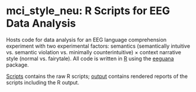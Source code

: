# mci_style_neu: R Scripts for EEG Data Analysis

Hosts code for data analysis for an EEG language comprehension experiment with two experimental factors: semantics (semantically intuitive vs. semantic violation vs. minimally counterintuitive) × context narrative style (normal vs. fairytale). All code is written in [R](https://www.r-project.org) using the [eeguana](https://github.com/bnicenboim/eeguana) package.

[Scripts](scripts) contains the raw R scripts; [output](output) contains rendered reports of the scripts including the R output.

